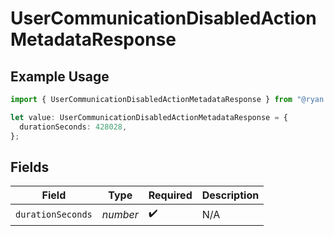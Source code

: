 # UserCommunicationDisabledActionMetadataResponse

## Example Usage

```typescript
import { UserCommunicationDisabledActionMetadataResponse } from "@ryan.blunden/discord-sdk/models/components";

let value: UserCommunicationDisabledActionMetadataResponse = {
  durationSeconds: 428028,
};
```

## Fields

| Field              | Type               | Required           | Description        |
| ------------------ | ------------------ | ------------------ | ------------------ |
| `durationSeconds`  | *number*           | :heavy_check_mark: | N/A                |